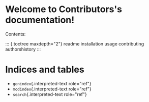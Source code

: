 Welcome to Contributors\'s documentation!
======================================

Contents:

::: {.toctree maxdepth="2"}
readme installation usage contributing authorshistory
:::

Indices and tables
==================

-   `genindex`{.interpreted-text role="ref"}
-   `modindex`{.interpreted-text role="ref"}
-   `search`{.interpreted-text role="ref"}
